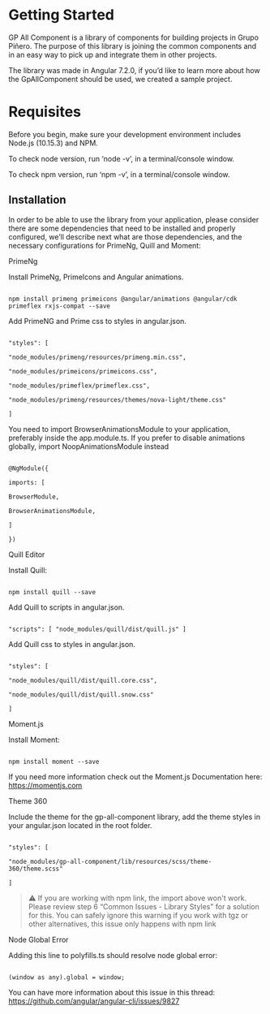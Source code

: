 # Getting Started
 
GP All Component is a library of components for building projects in Grupo Piñero. The purpose of this library is joining the common components and in an easy way to pick up and integrate them in other projects. 

The library was made in Angular 7.2.0, if you’d like to learn more about how the GpAllComponent should be used, we created a sample project. 

# Requisites
Before you begin, make sure your development environment includes Node.js (10.15.3) and NPM. 

To check node version, run ‘node -v’, in a terminal/console window. 

To check npm version, run ‘npm -v’, in a terminal/console window. 

## Installation

In order to be able to use the library from your application, please consider there are some dependencies that need to be installed and properly configured, we’ll describe next what are those dependencies, and the necessary configurations for PrimeNg, Quill and Moment: 

PrimeNg 

 

Install PrimeNg, PrimeIcons and Angular animations.  

```  

npm install primeng primeicons @angular/animations @angular/cdk primeflex rxjs-compat --save  

```  

Add PrimeNG and Prime css to styles in angular.json.  

```  

"styles": [  

"node_modules/primeng/resources/primeng.min.css",  

"node_modules/primeicons/primeicons.css",  

"node_modules/primeflex/primeflex.css",  

"node_modules/primeng/resources/themes/nova-light/theme.css"  

]  

```  

You need to import BrowserAnimationsModule to your application, preferably inside the app.module.ts. If you prefer to disable animations globally, import NoopAnimationsModule instead 

```   

@NgModule({  

imports: [  

BrowserModule,  

BrowserAnimationsModule,   

] 

})  

```   

Quill Editor 

 

Install Quill: 

```  

npm install quill --save  

```  

Add Quill to scripts in angular.json.   

```  

"scripts": [ "node_modules/quill/dist/quill.js" ]  

```   

Add Quill css to styles in angular.json.   

```  

"styles": [  

"node_modules/quill/dist/quill.core.css",   

"node_modules/quill/dist/quill.snow.css"  

]  

```  

  

Moment.js 

  

Install Moment:  

```  

npm install moment --save  

```   

If you need more information check out the Moment.js Documentation here: https://momentjs.com 

 

Theme 360 

 

Include the theme for the gp-all-component library, add the theme styles in your angular.json located in the root folder.  

```  

"styles": [  

"node_modules/gp-all-component/lib/resources/scss/theme-360/theme.scss"  

]  

``` 

> ⚠️ If you are working with npm link, the import above won't work. Please review step 6 “Common Issues - Library Styles" for a solution for this. You can safely ignore this warning if you work with tgz or other alternatives, this issue only happens with npm link 

 

Node Global Error 

 

Adding this line to polyfills.ts should resolve node global error: 

``` 

(window as any).global = window; 

``` 

You can have more information about this issue in this thread: https://github.com/angular/angular-cli/issues/9827 